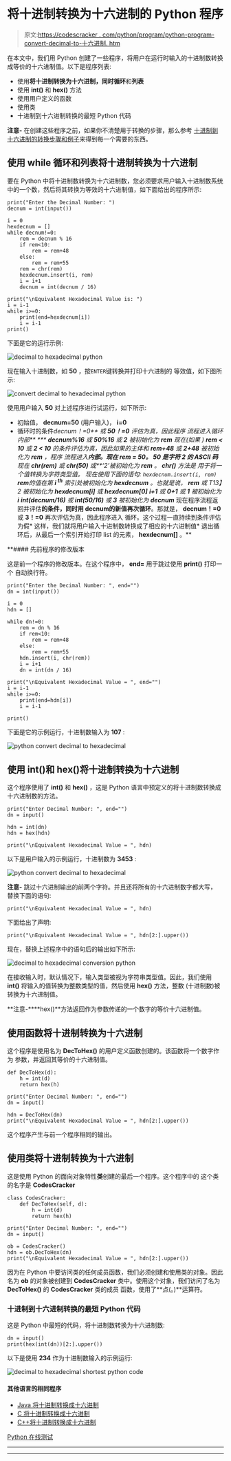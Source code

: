# 将十进制转换为十六进制的 Python 程序

> 原文:[https://codescracker . com/python/program/python-program-convert-decimal-to-十六进制. htm](https://codescracker.com/python/program/python-program-convert-decimal-to-hexadecimal.htm)

在本文中，我们用 Python 创建了一些程序，将用户在运行时输入的十进制数转换成等价的十六进制值。以下是程序列表:

*   使用**将十进制转换为十六进制，同时循环**和**列表**
*   使用 **int()** 和 **hex()** 方法
*   使用用户定义的函数
*   使用类
*   十进制到十六进制转换的最短 Python 代码

**注意-** 在创建这些程序之前，如果你不清楚用于转换的步骤，那么参考 [十进制到十六进制的转换步骤和例子](/computer-fundamental/decimal-to-hexadecimal.htm)来得到每一个需要的东西。

## 使用 while 循环和列表将十进制转换为十六进制

要在 Python 中将十进制数转换为十六进制数，您必须要求用户输入十进制数系统中的一个数，然后将其转换为等效的十六进制值，如下面给出的程序所示:

```
print("Enter the Decimal Number: ")
decnum = int(input())

i = 0
hexdecnum = []
while decnum!=0:
    rem = decnum % 16
    if rem<10:
        rem = rem+48
    else:
        rem = rem+55
    rem = chr(rem)
    hexdecnum.insert(i, rem)
    i = i+1
    decnum = int(decnum / 16)

print("\nEquivalent Hexadecimal Value is: ")
i = i-1
while i>=0:
    print(end=hexdecnum[i])
    i = i-1
print()
```

下面是它的运行示例:

![decimal to hexadecimal python](../Images/87e33400ae83d6d56d01506e24bba263.png)

现在输入十进制数，如 **50** ，按`ENTER`键转换并打印十六进制的 等效值，如下图所示:

![convert decimal to hexadecimal python](../Images/39d4a1cda37cf1da0cce303bb69be04b.png)

使用用户输入 **50** 对上述程序进行试运行，如下所示:

*   初始值， **decnum=50** (用户输入)， **i=0**
*   循环时的条件****decnum！=0** 或 **50！=0** 评估为真，因此程序 流程进入循环内部**
***   **decnum%16** 或 **50%16** 或 **2** 被初始化为 **rem***   现在(如果 ) **rem < 10** 或 **2 < 10** 的条件评估为真，因此如果的主体和 **rem+48** 或 **2+48** 被初始化为 **rem** ，程序 流程进入**内部。现在 **rem = 50**。 **50** 是字符 **2** 的 ASCII 码***   现在 **chr(rem)** 或 **chr(50)** 或**‘2’**被初始化为 **rem** 。 **chr()** 方法是 用于将一个值转换为字符类型值。*   现在使用下面的语句:
    `hexdecnum.insert(i, rem)`
    **rem**的值在第 **i <sup>th</sup>** 索引处被初始化为 **hexdecnum** 。也就是说， **rem** 或 T13】2 被初始化为 **hexdecnum[i]** 或 **hexdecnum[0]***   **i+1** 或 **0+1** 或 **1** 被初始化为 **i***   **int(decnum/16)** 或 **int(50/16)** 或 **3** 被初始化为 **decnum***   现在程序流程返回并评估**的条件，同时用 **decnum**的新值再次循环**。那就是， **decnum！=0** 或 **3！=0** 再次评估为真，因此程序进入 循环。这个过程一直持续到条件评估为假*   这样，我们就将用户输入十进制数转换成了相应的十六进制值*   退出循环后，从最后一个索引开始打印 list 的元素， **hexdecnum[]** 。**

 **#### 先前程序的修改版本

这是前一个程序的修改版本。在这个程序中， **end=** 用于跳过使用 **print()** 打印一个 自动换行符。

```
print("Enter the Decimal Number: ", end="")
dn = int(input())

i = 0
hdn = []

while dn!=0:
    rem = dn % 16
    if rem<10:
        rem = rem+48
    else:
        rem = rem+55
    hdn.insert(i, chr(rem))
    i = i+1
    dn = int(dn / 16)

print("\nEquivalent Hexadecimal Value = ", end="")
i = i-1
while i>=0:
    print(end=hdn[i])
    i = i-1

print()
```

下面是它的示例运行，十进制数输入为 **107** :

![python convert decimal to hexadecimal](../Images/427bce7c446d15a3a21e31a0b2d2cf1f.png)

## 使用 int()和 hex()将十进制转换为十六进制

这个程序使用了 **int()** 和 **hex()** ，这是 Python 语言中预定义的将十进制数转换成十六进制数的方法。

```
print("Enter Decimal Number: ", end="")
dn = input()

hdn = int(dn)
hdn = hex(hdn)

print("\nEquivalent Hexadecimal Value = ", hdn)
```

以下是用户输入的示例运行，十进制数为 **3453** :

![python convert decimal to hexadecimal](../Images/b6de68bfb1cc836fb80b9459792bdaa9.png)

**注意-** 跳过十六进制输出的前两个字符。并且还将所有的十六进制数字都大写， 替换下面的语句:

```
print("\nEquivalent Hexadecimal Value = ", hdn)
```

下面给出了声明:

```
print("\nEquivalent Hexadecimal Value = ", hdn[2:].upper())
```

现在，替换上述程序中的语句后的输出如下所示:

![decimal to hexadecimal conversion python](../Images/2eded065be90b3152e92fdef75416f48.png)

在接收输入时，默认情况下，输入类型被视为字符串类型值。因此，我们使用 **int()** 将输入的值转换为整数类型的值，然后使用 **hex()** 方法，整数 (十进制数)被转换为十六进制值。

**注意-****hex()**方法返回作为参数传递的一个数字的等价十六进制值。

## 使用函数将十进制转换为十六进制

这个程序是使用名为 **DecToHex()** 的用户定义函数创建的。该函数将一个数字作为 参数，并返回其等价的十六进制值。

```
def DecToHex(d):
    h = int(d)
    return hex(h)

print("Enter Decimal Number: ", end="")
dn = input()

hdn = DecToHex(dn)
print("\nEquivalent Hexadecimal Value = ", hdn[2:].upper())
```

这个程序产生与前一个程序相同的输出。

## 使用类将十进制转换为十六进制

这是使用 Python 的面向对象特性**类**创建的最后一个程序。这个程序中的 这个类的名字是 **CodesCracker**

```
class CodesCracker:
    def DecToHex(self, d):
        h = int(d)
        return hex(h)

print("Enter Decimal Number: ", end="")
dn = input()

ob = CodesCracker()
hdn = ob.DecToHex(dn)
print("\nEquivalent Hexadecimal Value = ", hdn[2:].upper())
```

因为在 Python 中要访问类的任何成员函数，我们必须创建和使用类的对象。因此名为 **ob** 的对象被创建到 **CodesCracker** 类中。使用这个对象，我们访问了名为 **DecToHex()** 的 **CodesCracker** 类的成员 函数，使用了**点(。)**运算符。

### 十进制到十六进制转换的最短 Python 代码

这是 Python 中最短的代码，将十进制数转换为十六进制数:

```
dn = input()
print(hex(int(dn))[2:].upper())
```

以下是使用 **234** 作为十进制数输入的示例运行:

![decimal to hexadecimal shortest python code](../Images/40d6f5b2648254798b0b7bf27af457e7.png)

#### 其他语言的相同程序

*   [Java 将十进制转换成十六进制](/java/program/java-program-convert-decimal-to-hexadecimal.htm)
*   [C 将十进制转换成十六进制](/c/program/c-program-convert-decimal-to-hexadecimal.htm)
*   [C++将十进制转换成十六进制](/cpp/program/cpp-program-convert-decimal-to-hexadecimal.htm)

[Python 在线测试](/exam/showtest.php?subid=10)

* * *

* * ***